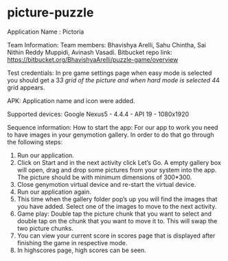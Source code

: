 # picture-puzzle
Application Name : Pictoria

Team Information:
Team members: Bhavishya Arelli, Sahu Chintha, Sai Nithin Reddy Muppidi, Avinash Vasadi.
Bitbucket repo link: https://bitbucket.org/BhavishyaArelli/puzzle-game/overview

Test credentials: In pre game settings page when easy mode is selected you should get a 3*3 grid of the picture and when hard mode is selected 4*4 grid appears.

APK:  Application name and icon were added.

Supported devices:
Google Nexus5 - 4.4.4 - API 19 - 1080x1920

Sequence information:
How to start the app:
For our app to work you need to have images in your genymotion gallery. In order to do that go through the following steps:
1)	Run our application.
2)	Click on Start and in the next activity click Let’s Go. A empty gallery box will open, drag and drop some pictures from your system into the app. The picture should be with minimum dimensions of 300*300.
3)	Close genymotion virtual device and re-start the virtual device.
4)	Run our application again.
5)	This time when the gallery folder pop’s up you will find the images that you have added. Select one of the images to move to the next activity.
6)  Game play: Double tap the picture chunk that you want to select and double tap on the chunk that you want to move it to. This will swap the two picture chunks. 
7) You can view your current score in scores page that is displayed after finishing the game in respective mode.
8) In highscores page, high scores can be seen.